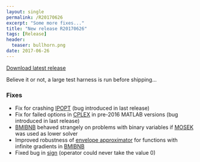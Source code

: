 ```yaml
---
layout: single
permalink: /R20170626
excerpt: "Some more fixes..."
title: "New release R20170626"
tags: [Release]
header:
  teaser: bullhorn.png
date: 2017-06-26
---
```


[Download latest release](/download)

Believe it or not, a large test harness is run before shipping...

### Fixes

* Fix for crashing [IPOPT](/solver/ipopt) (bug introduced in last release)
* Fix for failed options in [CPLEX](/solver/cplex) in pre-2016 MATLAB versions (bug introduced in last release)
* [BMIBNB](/solver/bmibnb) behaved strangely on problems with binary variables if [MOSEK](/solver/mosek) was used as lower solver
* Improved robustness of [envelope approximator](/tutorial/envelopesinbmibnb) for functions with infinite gradients in [BMIBNB](/solver/bmibnb)
* Fixed bug in [sign](/command/sign) (operator could never take the value 0)


